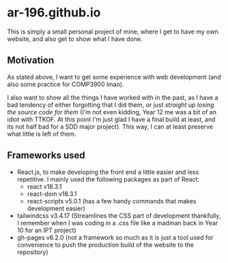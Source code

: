 # ar-196.github.io
This is simply a small personal project of mine, where I get to have my own website, and also get to show what I have done.

## Motivation
As stated above, I want to get some experience with web development (and also some practice for COMP3900 lmao). 

I also want to show all the things I have worked with in the past, as I have a bad tendency of either forgotting that I did them, or just *straight up losing the source code for them* (I'm not even kidding, Year 12 me was a bit of an idiot with TTKOF. At this point I'm just glad I have a final build at least, and its not half bad for a SDD major project). This way, I can at least preserve what little is left of them.

## Frameworks used
- React.js, to make developing the front end a little easier and less repetitive.
  I mainly used the following packages as part of React:
    - react v18.3.1
    - react-dom v18.3.1
    - react-scripts v5.0.1 (has a few handy commands that makes development easier)
- tailwindcss v3.4.17 (Streamlines the CSS part of development thankfully, I remember when I was coding in a .css file like a madman back in Year 10 for an IPT project)
- gh-pages v6.2.0 (not a framework so much as it is just a tool used for convenience to push the production build of the website to the repository)

